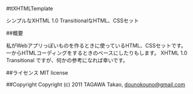 #ttXHTMLTemplate

シンプルなXHTML 1.0 TransitionalなHTML、CSSセット

##概要

私がWebアプリっぽいものを作るときに使っているHTML、CSSセットです。
一からHTMLコーディングをするときのベースにしたりもします。
XHTML 1.0 Transitional ですが、何かの参考になれば幸いです。

##ライセンス
MIT license

##Copyright
Copyright (c) 2011 TAGAWA Takao, dounokouno@gmail.com